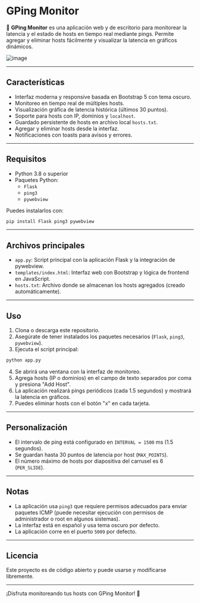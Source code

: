 
# GPing Monitor

📡 **GPing Monitor** es una aplicación web y de escritorio para monitorear la latencia y el estado de hosts en tiempo real mediante pings. Permite agregar y eliminar hosts fácilmente y visualizar la latencia en gráficos dinámicos.

![image](https://github.com/user-attachments/assets/5703e801-bead-4262-aca3-505ee9a70939)


---

## Características

- Interfaz moderna y responsive basada en Bootstrap 5 con tema oscuro.
- Monitoreo en tiempo real de múltiples hosts.
- Visualización gráfica de latencia histórica (últimos 30 puntos).
- Soporte para hosts con IP, dominios y `localhost`.
- Guardado persistente de hosts en archivo local `hosts.txt`.
- Agregar y eliminar hosts desde la interfaz.
- Notificaciones con toasts para avisos y errores.

---

## Requisitos

- Python 3.8 o superior
- Paquetes Python:
  - `Flask`
  - `ping3`
  - `pywebview`

Puedes instalarlos con:

```bash
pip install Flask ping3 pywebview
```

---

## Archivos principales

- `app.py`: Script principal con la aplicación Flask y la integración de pywebview.
- `templates/index.html`: Interfaz web con Bootstrap y lógica de frontend en JavaScript.
- `hosts.txt`: Archivo donde se almacenan los hosts agregados (creado automáticamente).

---

## Uso

1. Clona o descarga este repositorio.
2. Asegúrate de tener instalados los paquetes necesarios (`Flask`, `ping3`, `pywebview`).
3. Ejecuta el script principal:

```bash
python app.py
```

4. Se abrirá una ventana con la interfaz de monitoreo.
5. Agrega hosts (IP o dominios) en el campo de texto separados por coma y presiona "Add Host".
6. La aplicación realizará pings periódicos (cada 1.5 segundos) y mostrará la latencia en gráficos.
7. Puedes eliminar hosts con el botón "x" en cada tarjeta.

---

## Personalización

- El intervalo de ping está configurado en `INTERVAL = 1500` ms (1.5 segundos).
- Se guardan hasta 30 puntos de latencia por host (`MAX_POINTS`).
- El número máximo de hosts por diapositiva del carrusel es 6 (`PER_SLIDE`).

---

## Notas

- La aplicación usa `ping3` que requiere permisos adecuados para enviar paquetes ICMP (puede necesitar ejecución con permisos de administrador o root en algunos sistemas).
- La interfaz está en español y usa tema oscuro por defecto.
- La aplicación corre en el puerto `5009` por defecto.

---

## Licencia

Este proyecto es de código abierto y puede usarse y modificarse libremente.

---

¡Disfruta monitoreando tus hosts con GPing Monitor! 🚀
